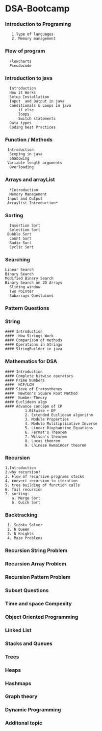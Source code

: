 # DSA-Bootcamp
### Introduction to Programing  
       1.Type of languages
       2. Memory management      
### Flow of program
      Flowcharts
      Pseudocode
### Introduction to java
      Introduction
      How it Works
      Setup Installation
      Input  and Output in java
      Conditionals & Loops in java
          if else
          loops
          Switch statements
      Data types
      Coding best Practices
### Function / Methods
     Introduction
      Scoping in java
      Shadowing
     Variable length arguments
      Overloading
### Arrays and arrayList  
      *Introduction
      Memory Management
     Input and Output
     Arraylist Introduction*
### Sorting
      Insertion Sort
      Selection Sort
     Bubble Sort
      Count Sort
      Radix Sort
      Cyclic Sort
### Searching
    Linear Search
    Binary Search
    Modified Binary Search
    Binary Search on 2D Arrays
      Sliding window
      Two Pointer
      Subarrays Questuions
### Pattern Questions
### String
    #### Introduction
    ####  How Strings Work
    #### Comparison of methods
    #### Operations in Strings
    #### StringBuilder in java
###  Mathematics for DSA
    #### Introduction
    #### Complete bitwise operators
    #### Prime Numbers
    ####  HCF/LCM
    #### Sieve of Eratosthenes
    ####  Newton's Square Root Method
    ####  Number Theory
    #### Euclidean algo
    #### Advance concepm of CP
             1.Bitwise + DP
             2. Extended Euclidean algorithm
             3. Module Properties
             4. Modulo Mulitiplicative Inverse 
             5. Linear Diophantine Equations
             6. Fermat's Theorem
             7. Wilson's theorem
             8. Lucas theorem
             9. Chinese Rwmainder theorem
### Recursion
    1.Introduction
    2.why recursion?
    3. Flow of recursive programs stacks
    4. convert recursion to iteration
    5. tree building of function calls
    6. Tail recursion
    7. sorting:
       a. Merge Sort
       b. Quick Sort
   ### Backtracking
     1. Sudoku Solver
     2. N Queen
     3. N Knights
     4. Maze Problems
   ### Recursion String Problem
   ### Recursion Array Problem
   ### Recursion Pattern Problem
   ### Subset Questions
### Time and space Compexity
### Object Oriented Programming
### Linked List
### Stacks and Queues
### Trees
### Heaps
### Hashmaps
### Graph theory
### Dynamic Programming
### Additonal topic
